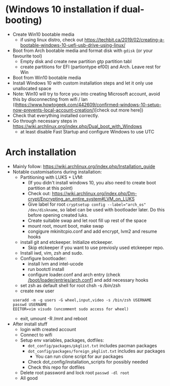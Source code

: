 # (Windows 10 installation if dual-booting) 
- Create Win10 bootable media
  - if using linux distro, check out <https://techbit.ca/2019/02/creating-a-bootable-windows-10-uefi-usb-drive-using-linux/>
- Boot from Arch bootable media and format disk with `gdisk` (or your favourite tool)
    - Empty disk and create new partition gtp partition tabl
    - create partitions for EFI (partiontype ef00) and Arch. Leave rest for Win
- Boot from Win10 bootable media
- Install Windows 10 with custom installation steps and let it only use unallocated space
- Note: Win10 will try to force you into creating Microsoft account, avoid this by disconnecting from wifi / lan ((https://www.howtogeek.com/442609/confirmed-windows-10-setup-now-prevents-local-account-creation/)[check out more here])
- Check that everything installed correctly.
- Go through necessary steps in <https://wiki.archlinux.org/index.php/Dual_boot_with_Windows>
    - at least disable Fast Startup and configure Windows to use UTC

# Arch installation
- Mainly follow: https://wiki.archlinux.org/index.php/Installation_guide
- Notable customisations during installation:
    - Partitioning with LUKS + LVM:
        - (If you didn't install windows 10, you also need to create boot partition at this point)
        - Check out: <https://wiki.archlinux.org/index.php/Dm-crypt/Encrypting_an_entire_system#LVM_on_LUKS>
        - Give label for root `cryptsetup config --label="arch_os" /dev/diskname`, so label can be used with bootloader later. Do this before opening created luks.
        - Create suitable swap and let root fill up rest of the space
        - mount root, mount boot, make swap
        - congigure mkinitcpio.conf and add encrypt, lvm2 and resume hooks
    - install git and etckeeper. Initialize etckeeper. 
        - Skip etckeeper if you want to use previosly used etckeeper repo.
    - Install iwd, vim, zsh and sudo.
    - Configure bootloader:
        - install lvm and intel-ucode
        - run bootctl install
        - configure loader.conf and arch entry (check [/boot/loader/entries/arch.conf](https://github.com/otahontas/dotfiles/blob/master/boot/loader/entries/arch.conf)] and add necessary hooks
    - set zsh as default shell for root chsh -s /bin/zsh
    - create new user 
    ```
    useradd -m -g users -G wheel,input,video -s /bin/zsh USERNAME
    passwd USERNAME
    EDITOR=vim visudo (uncomment sudo access for wheel)

    ```
    - exit, umount -R /mnt and reboot
- After install stuff
    - login with created account
    - Connect to wifi 
    - Setup env variables, packages, dotfiles:
      - `dot_config/packages/pkglist.txt` includes pacman packages
      - `dot_config/packages/foreign_pkglist.txt` includes aur packages
        - You can run clone script for aur packages
      - Check dot_config/installation_scripts for possibly needed 
      - Check this repo for dotfiles
    - Delete root password and lock root `passwd -dl root`
    - All good
